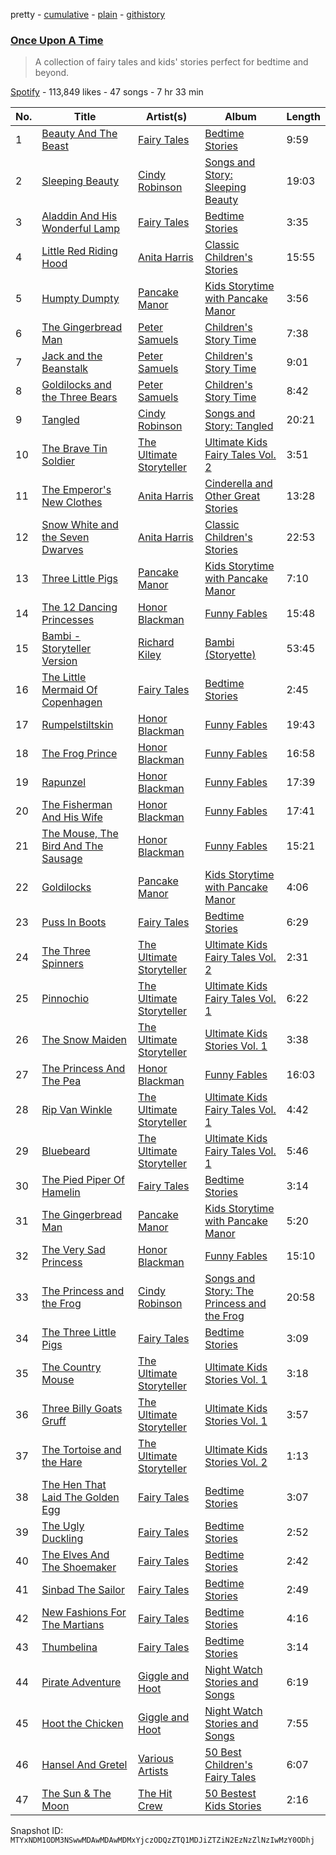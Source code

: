 pretty - [cumulative](/playlists/cumulative/37i9dQZF1DX6ALixlKf7N8.md) - [plain](/playlists/plain/37i9dQZF1DX6ALixlKf7N8) - [githistory](https://github.githistory.xyz/mackorone/spotify-playlist-archive/blob/main/playlists/plain/37i9dQZF1DX6ALixlKf7N8)

### [Once Upon A Time](https://open.spotify.com/playlist/37i9dQZF1DX6ALixlKf7N8)

> A collection of fairy tales and kids' stories perfect for bedtime and beyond.

[Spotify](https://open.spotify.com/user/spotify) - 113,849 likes - 47 songs - 7 hr 33 min

| No. | Title | Artist(s) | Album | Length |
|---|---|---|---|---|
| 1 | [Beauty And The Beast](https://open.spotify.com/track/2EMYHvAeDOaSYROke3efHf) | [Fairy Tales](https://open.spotify.com/artist/1NyKett1dn0nNoZMNTTShB) | [Bedtime Stories](https://open.spotify.com/album/05XRi68zVYcNjLOkDC7FSl) | 9:59 |
| 2 | [Sleeping Beauty](https://open.spotify.com/track/5igPvKQ6hLqSVLGibysbSw) | [Cindy Robinson](https://open.spotify.com/artist/7Cky42ttadk7opBWW0yi38) | [Songs and Story: Sleeping Beauty](https://open.spotify.com/album/0g9VcAua5r6AIaQs2BINWu) | 19:03 |
| 3 | [Aladdin And His Wonderful Lamp](https://open.spotify.com/track/3m4MxkeYXuRxUMldItsi4S) | [Fairy Tales](https://open.spotify.com/artist/1NyKett1dn0nNoZMNTTShB) | [Bedtime Stories](https://open.spotify.com/album/05XRi68zVYcNjLOkDC7FSl) | 3:35 |
| 4 | [Little Red Riding Hood](https://open.spotify.com/track/08uTgfRSndl8OpJv2m1wM1) | [Anita Harris](https://open.spotify.com/artist/0FNGM4tBuvFyljyFx5sR3O) | [Classic Children's Stories](https://open.spotify.com/album/4qStcEW11BpA9AeCmWOSs7) | 15:55 |
| 5 | [Humpty Dumpty](https://open.spotify.com/track/1YBWnB0xyRVMFwqtd7shN3) | [Pancake Manor](https://open.spotify.com/artist/6bwjTCySXPwecMWvs9ce5C) | [Kids Storytime with Pancake Manor](https://open.spotify.com/album/2jmaIV7Hxl2K7hayGzGRLx) | 3:56 |
| 6 | [The Gingerbread Man](https://open.spotify.com/track/2aLeaLnsd5WqsWsO1nb6Zx) | [Peter Samuels](https://open.spotify.com/artist/5PFQgN7IYLjLIP0KcD4yzg) | [Children's Story Time](https://open.spotify.com/album/43b7HsIweDYBKXVW7TbI6t) | 7:38 |
| 7 | [Jack and the Beanstalk](https://open.spotify.com/track/02mLgHwWK6W8OxShwLPFRE) | [Peter Samuels](https://open.spotify.com/artist/5PFQgN7IYLjLIP0KcD4yzg) | [Children's Story Time](https://open.spotify.com/album/43b7HsIweDYBKXVW7TbI6t) | 9:01 |
| 8 | [Goldilocks and the Three Bears](https://open.spotify.com/track/3MSQ7zmYRWSW8HyhXsaHy5) | [Peter Samuels](https://open.spotify.com/artist/5PFQgN7IYLjLIP0KcD4yzg) | [Children's Story Time](https://open.spotify.com/album/43b7HsIweDYBKXVW7TbI6t) | 8:42 |
| 9 | [Tangled](https://open.spotify.com/track/16IKUZbb64LoX2sOrdxFeb) | [Cindy Robinson](https://open.spotify.com/artist/7Cky42ttadk7opBWW0yi38) | [Songs and Story: Tangled](https://open.spotify.com/album/1E8pqXmmxlhn8soDCXabfF) | 20:21 |
| 10 | [The Brave Tin Soldier](https://open.spotify.com/track/0pyfNtig0FBvGgtxbTkHbi) | [The Ultimate Storyteller](https://open.spotify.com/artist/7EUAjyQlDwLUeWAG1JoyG5) | [Ultimate Kids Fairy Tales Vol\. 2](https://open.spotify.com/album/2WEOAXPbDiAhGp6eBg7Bem) | 3:51 |
| 11 | [The Emperor's New Clothes](https://open.spotify.com/track/5TYmgUDqRdtfK9CgfjGwbG) | [Anita Harris](https://open.spotify.com/artist/0FNGM4tBuvFyljyFx5sR3O) | [Cinderella and Other Great Stories](https://open.spotify.com/album/4h3XkASSMWHQk9hPiiZY17) | 13:28 |
| 12 | [Snow White and the Seven Dwarves](https://open.spotify.com/track/2EtluynjfnZpfbjx6MGF6C) | [Anita Harris](https://open.spotify.com/artist/0FNGM4tBuvFyljyFx5sR3O) | [Classic Children's Stories](https://open.spotify.com/album/4qStcEW11BpA9AeCmWOSs7) | 22:53 |
| 13 | [Three Little Pigs](https://open.spotify.com/track/3Bk5Kud883w6IHDkdFACTE) | [Pancake Manor](https://open.spotify.com/artist/6bwjTCySXPwecMWvs9ce5C) | [Kids Storytime with Pancake Manor](https://open.spotify.com/album/2jmaIV7Hxl2K7hayGzGRLx) | 7:10 |
| 14 | [The 12 Dancing Princesses](https://open.spotify.com/track/7uGX38zi9hsYQC8b050ELH) | [Honor Blackman](https://open.spotify.com/artist/4sTTEheJxmjwv9TmrHOaPz) | [Funny Fables](https://open.spotify.com/album/2qrtgdi4uOULVCtK7sQre4) | 15:48 |
| 15 | [Bambi \- Storyteller Version](https://open.spotify.com/track/0Kykvvfr9ePJBF2zmh5q7r) | [Richard Kiley](https://open.spotify.com/artist/29l80PEg44YRkDbCK0U5OB) | [Bambi \(Storyette\)](https://open.spotify.com/album/3wvehtWnQfD7NxMN0xISK6) | 53:45 |
| 16 | [The Little Mermaid Of Copenhagen](https://open.spotify.com/track/4Kkrxk0hL6nTjvVx1SYiPB) | [Fairy Tales](https://open.spotify.com/artist/1NyKett1dn0nNoZMNTTShB) | [Bedtime Stories](https://open.spotify.com/album/05XRi68zVYcNjLOkDC7FSl) | 2:45 |
| 17 | [Rumpelstiltskin](https://open.spotify.com/track/1VLdujgPTcYwUBYwJJkcsP) | [Honor Blackman](https://open.spotify.com/artist/4sTTEheJxmjwv9TmrHOaPz) | [Funny Fables](https://open.spotify.com/album/2qrtgdi4uOULVCtK7sQre4) | 19:43 |
| 18 | [The Frog Prince](https://open.spotify.com/track/0DIgfvbJ6uLAAqlFhCmbou) | [Honor Blackman](https://open.spotify.com/artist/4sTTEheJxmjwv9TmrHOaPz) | [Funny Fables](https://open.spotify.com/album/2qrtgdi4uOULVCtK7sQre4) | 16:58 |
| 19 | [Rapunzel](https://open.spotify.com/track/7KW0wCJYdAP258BnXyZaGv) | [Honor Blackman](https://open.spotify.com/artist/4sTTEheJxmjwv9TmrHOaPz) | [Funny Fables](https://open.spotify.com/album/2qrtgdi4uOULVCtK7sQre4) | 17:39 |
| 20 | [The Fisherman And His Wife](https://open.spotify.com/track/1sSTM9Fh8Q1ru4gxl48EXC) | [Honor Blackman](https://open.spotify.com/artist/4sTTEheJxmjwv9TmrHOaPz) | [Funny Fables](https://open.spotify.com/album/2qrtgdi4uOULVCtK7sQre4) | 17:41 |
| 21 | [The Mouse, The Bird And The Sausage](https://open.spotify.com/track/4uqSwAZmmYjc1iiA85O1SD) | [Honor Blackman](https://open.spotify.com/artist/4sTTEheJxmjwv9TmrHOaPz) | [Funny Fables](https://open.spotify.com/album/2qrtgdi4uOULVCtK7sQre4) | 15:21 |
| 22 | [Goldilocks](https://open.spotify.com/track/2wmO0cO96FvkiqhS3mpewh) | [Pancake Manor](https://open.spotify.com/artist/6bwjTCySXPwecMWvs9ce5C) | [Kids Storytime with Pancake Manor](https://open.spotify.com/album/2jmaIV7Hxl2K7hayGzGRLx) | 4:06 |
| 23 | [Puss In Boots](https://open.spotify.com/track/7DcRnRDGqve8UlhEZYhTeq) | [Fairy Tales](https://open.spotify.com/artist/1NyKett1dn0nNoZMNTTShB) | [Bedtime Stories](https://open.spotify.com/album/05XRi68zVYcNjLOkDC7FSl) | 6:29 |
| 24 | [The Three Spinners](https://open.spotify.com/track/2Uxec2ijGqz6tM4ADEtSsN) | [The Ultimate Storyteller](https://open.spotify.com/artist/7EUAjyQlDwLUeWAG1JoyG5) | [Ultimate Kids Fairy Tales Vol\. 2](https://open.spotify.com/album/2WEOAXPbDiAhGp6eBg7Bem) | 2:31 |
| 25 | [Pinnochio](https://open.spotify.com/track/1OU0CFc2SnOdMQF9tqhyc0) | [The Ultimate Storyteller](https://open.spotify.com/artist/7EUAjyQlDwLUeWAG1JoyG5) | [Ultimate Kids Fairy Tales Vol\. 1](https://open.spotify.com/album/1YfBuHSOsF1RWfTmL6g5Ky) | 6:22 |
| 26 | [The Snow Maiden](https://open.spotify.com/track/0ma9v8ekfhHpODXv6jTbvs) | [The Ultimate Storyteller](https://open.spotify.com/artist/7EUAjyQlDwLUeWAG1JoyG5) | [Ultimate Kids Stories Vol\. 1](https://open.spotify.com/album/0KXu1z6wfYBXVGdT71GwCJ) | 3:38 |
| 27 | [The Princess And The Pea](https://open.spotify.com/track/3MtDegdEkFBvwjGzZDofMa) | [Honor Blackman](https://open.spotify.com/artist/4sTTEheJxmjwv9TmrHOaPz) | [Funny Fables](https://open.spotify.com/album/2qrtgdi4uOULVCtK7sQre4) | 16:03 |
| 28 | [Rip Van Winkle](https://open.spotify.com/track/35G8bOSLYZJPmsvjm2EHVf) | [The Ultimate Storyteller](https://open.spotify.com/artist/7EUAjyQlDwLUeWAG1JoyG5) | [Ultimate Kids Fairy Tales Vol\. 1](https://open.spotify.com/album/1YfBuHSOsF1RWfTmL6g5Ky) | 4:42 |
| 29 | [Bluebeard](https://open.spotify.com/track/5ur1GPX0hTJ2XYXVlHO6l5) | [The Ultimate Storyteller](https://open.spotify.com/artist/7EUAjyQlDwLUeWAG1JoyG5) | [Ultimate Kids Fairy Tales Vol\. 1](https://open.spotify.com/album/1YfBuHSOsF1RWfTmL6g5Ky) | 5:46 |
| 30 | [The Pied Piper Of Hamelin](https://open.spotify.com/track/384U7ZaDfyVH3zhezCPRg5) | [Fairy Tales](https://open.spotify.com/artist/1NyKett1dn0nNoZMNTTShB) | [Bedtime Stories](https://open.spotify.com/album/05XRi68zVYcNjLOkDC7FSl) | 3:14 |
| 31 | [The Gingerbread Man](https://open.spotify.com/track/1u3olFbMaCvpcBLUWYRHS9) | [Pancake Manor](https://open.spotify.com/artist/6bwjTCySXPwecMWvs9ce5C) | [Kids Storytime with Pancake Manor](https://open.spotify.com/album/2jmaIV7Hxl2K7hayGzGRLx) | 5:20 |
| 32 | [The Very Sad Princess](https://open.spotify.com/track/5VWr8OtU9r5EYK6Kujd4ON) | [Honor Blackman](https://open.spotify.com/artist/4sTTEheJxmjwv9TmrHOaPz) | [Funny Fables](https://open.spotify.com/album/2qrtgdi4uOULVCtK7sQre4) | 15:10 |
| 33 | [The Princess and the Frog](https://open.spotify.com/track/68dktL7vR4B95u3CruMGUt) | [Cindy Robinson](https://open.spotify.com/artist/7Cky42ttadk7opBWW0yi38) | [Songs and Story: The Princess and the Frog](https://open.spotify.com/album/1tbd2iI63LXvBon9yEP4gT) | 20:58 |
| 34 | [The Three Little Pigs](https://open.spotify.com/track/41RY9lMftUDSnWxFiwlGMB) | [Fairy Tales](https://open.spotify.com/artist/1NyKett1dn0nNoZMNTTShB) | [Bedtime Stories](https://open.spotify.com/album/05XRi68zVYcNjLOkDC7FSl) | 3:09 |
| 35 | [The Country Mouse](https://open.spotify.com/track/3KaDCY2YaGWkbwlHwfJm7x) | [The Ultimate Storyteller](https://open.spotify.com/artist/7EUAjyQlDwLUeWAG1JoyG5) | [Ultimate Kids Stories Vol\. 1](https://open.spotify.com/album/0KXu1z6wfYBXVGdT71GwCJ) | 3:18 |
| 36 | [Three Billy Goats Gruff](https://open.spotify.com/track/0XEa2Xtzu9ZjWfWbA7TSYH) | [The Ultimate Storyteller](https://open.spotify.com/artist/7EUAjyQlDwLUeWAG1JoyG5) | [Ultimate Kids Stories Vol\. 1](https://open.spotify.com/album/0KXu1z6wfYBXVGdT71GwCJ) | 3:57 |
| 37 | [The Tortoise and the Hare](https://open.spotify.com/track/73yeCECLym0lytowUjWvn7) | [The Ultimate Storyteller](https://open.spotify.com/artist/7EUAjyQlDwLUeWAG1JoyG5) | [Ultimate Kids Stories Vol\. 2](https://open.spotify.com/album/3ySFiawXRQ9lOTptuQI4gQ) | 1:13 |
| 38 | [The Hen That Laid The Golden Egg](https://open.spotify.com/track/5HYeuWyDM5wqB7gc4lBiqT) | [Fairy Tales](https://open.spotify.com/artist/1NyKett1dn0nNoZMNTTShB) | [Bedtime Stories](https://open.spotify.com/album/05XRi68zVYcNjLOkDC7FSl) | 3:07 |
| 39 | [The Ugly Duckling](https://open.spotify.com/track/6WYXShDrLjph0hdgf45RLQ) | [Fairy Tales](https://open.spotify.com/artist/1NyKett1dn0nNoZMNTTShB) | [Bedtime Stories](https://open.spotify.com/album/05XRi68zVYcNjLOkDC7FSl) | 2:52 |
| 40 | [The Elves And The Shoemaker](https://open.spotify.com/track/0RRkNES5WUUxzfMT2J25ER) | [Fairy Tales](https://open.spotify.com/artist/1NyKett1dn0nNoZMNTTShB) | [Bedtime Stories](https://open.spotify.com/album/05XRi68zVYcNjLOkDC7FSl) | 2:42 |
| 41 | [Sinbad The Sailor](https://open.spotify.com/track/7vURYS7KKRlAXjXaOwFY4i) | [Fairy Tales](https://open.spotify.com/artist/1NyKett1dn0nNoZMNTTShB) | [Bedtime Stories](https://open.spotify.com/album/05XRi68zVYcNjLOkDC7FSl) | 2:49 |
| 42 | [New Fashions For The Martians](https://open.spotify.com/track/00DzuIBxcFMGiYE0NrgudN) | [Fairy Tales](https://open.spotify.com/artist/1NyKett1dn0nNoZMNTTShB) | [Bedtime Stories](https://open.spotify.com/album/05XRi68zVYcNjLOkDC7FSl) | 4:16 |
| 43 | [Thumbelina](https://open.spotify.com/track/3QH4xgr3qH889F0Jo55RXE) | [Fairy Tales](https://open.spotify.com/artist/1NyKett1dn0nNoZMNTTShB) | [Bedtime Stories](https://open.spotify.com/album/05XRi68zVYcNjLOkDC7FSl) | 3:14 |
| 44 | [Pirate Adventure](https://open.spotify.com/track/1BkrtK4ACExSikEzRbhqb5) | [Giggle and Hoot](https://open.spotify.com/artist/0LhKaHANMvkzWV6nfeGu6j) | [Night Watch Stories and Songs](https://open.spotify.com/album/6I3GKRZS4haE0miLQqmk6A) | 6:19 |
| 45 | [Hoot the Chicken](https://open.spotify.com/track/3E1fHG4GmQSSDolfpLNzcX) | [Giggle and Hoot](https://open.spotify.com/artist/0LhKaHANMvkzWV6nfeGu6j) | [Night Watch Stories and Songs](https://open.spotify.com/album/6I3GKRZS4haE0miLQqmk6A) | 7:55 |
| 46 | [Hansel And Gretel](https://open.spotify.com/track/15PTugVz4zanZHxkLDGO6j) | [Various Artists](https://open.spotify.com/artist/0LyfQWJT6nXafLPZqxe9Of) | [50 Best Children's Fairy Tales](https://open.spotify.com/album/6nNfRZPNXcguEU4DSWSDOR) | 6:07 |
| 47 | [The Sun & The Moon](https://open.spotify.com/track/0AGGpnIB8IHBUn1dd19V4z) | [The Hit Crew](https://open.spotify.com/artist/76PJKS3IQsf4sSayx2taE0) | [50 Bestest Kids Stories](https://open.spotify.com/album/1Qtz7z5cytUph4DhlGiUmi) | 2:16 |

Snapshot ID: `MTYxNDM1ODM3NSwwMDAwMDAwMDMxYjczODQzZTQ1MDJiZTZiN2EzNzZlNzIwMzY0ODhj`
